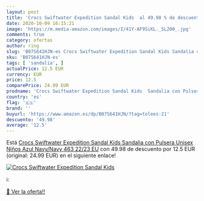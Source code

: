 ```yaml
---
layout: post
title: 'Crocs Swiftwater Expedition Sandal Kids  al 49.98 % de descuento'
date: 2020-10-09 16:15:21
image: 'https://m.media-amazon.com/images/I/41Y-AF9SiKL._SL200_.jpg'
comments: true
category: ofertas
author: ring
slug: 'B07S641HJN-es Crocs Swiftwater Expedition Sandal Kids Sandalia con...'
sku: 'B07S641HJN-es'
tags: [ 'sandalia', ]
actualPrice: 12.5 EUR
currency: EUR
price: 12.5
comparePrice: 24.99 EUR
prodname: 'Crocs Swiftwater Expedition Sandal Kids  Sandalia con Pulsera Unisex Niños  Azul  Navy/Navy 463   22/23 EU'
country: 'es'
flag: '🇪🇸'
brand: ''
buyurl: 'https://www.amazon.es/dp/B07S641HJN/?tag=tolees-21'
descuento: '49.98'
average: '12.5'
---
```


Está [Crocs Swiftwater Expedition Sandal Kids  Sandalia con Pulsera Unisex Niños  Azul  Navy/Navy 463   22/23 EU](https://www.amazon.es/dp/B07S641HJN/?tag=tolees-21) con 49.98 de descuento por 12.5 EUR (original: 24.99 EUR) en el siguiente enlace!

[![Crocs Swiftwater Expedition Sandal Kids ](https://m.media-amazon.com/images/I/41Y-AF9SiKL._SL200_.jpg)](https://www.amazon.es/dp/B07S641HJN/?tag=tolees-21)

ℹ️:


[🛒 Ver la oferta!!](https://www.amazon.es/dp/B07S641HJN/?tag=tolees-21)
